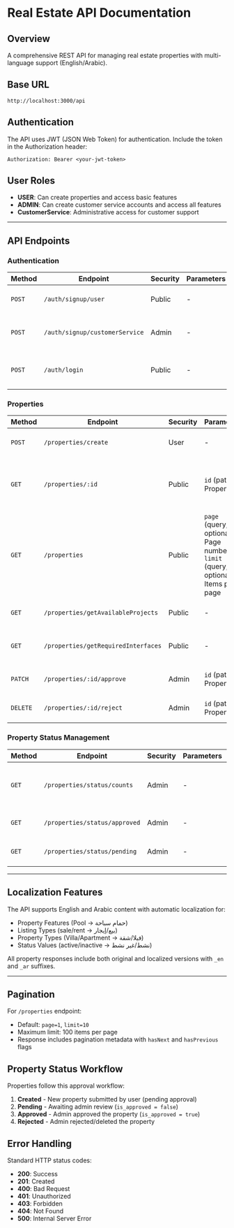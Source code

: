 # Real Estate API Documentation

## Overview
A comprehensive REST API for managing real estate properties with multi-language support (English/Arabic).

## Base URL
```
http://localhost:3000/api
```

## Authentication
The API uses JWT (JSON Web Token) for authentication. Include the token in the Authorization header:
```
Authorization: Bearer <your-jwt-token>
```

## User Roles
- **USER**: Can create properties and access basic features
- **ADMIN**: Can create customer service accounts and access all features
- **CustomerService**: Administrative access for customer support

---

## API Endpoints

### Authentication

| Method | Endpoint | Security | Parameters | Description |
|--------|----------|----------|------------|-------------|
| `POST` | `/auth/signup/user` | Public | - | Register a new user account |
| `POST` | `/auth/signup/customerService` | Admin | - | Create a customer service account |
| `POST` | `/auth/login` | Public | - | Authenticate user and receive JWT token |

### Properties

| Method | Endpoint | Security | Parameters | Description |
|--------|----------|----------|------------|-------------|
| `POST` | `/properties/create` | User | - | Create a new property listing |
| `GET` | `/properties/:id` | Public | `id` (path) - Property ID | Retrieve a specific property with localized information |
| `GET` | `/properties` | Public | `page` (query, optional) - Page number<br>`limit` (query, optional) - Items per page | Get paginated list of properties |
| `GET` | `/properties/getAvailableProjects` | Public | - | Retrieve list of available projects |
| `GET` | `/properties/getRequiredInterfaces` | Public | - | Retrieve required property interfaces |
| `PATCH` | `/properties/:id/approve` | Admin | `id` (path) - Property ID | Approve a property listing |
| `DELETE` | `/properties/:id/reject` | Admin | `id` (path) - Property ID | Reject/delete a property listing |

### Property Status Management

| Method | Endpoint | Security | Parameters | Description |
|--------|----------|----------|------------|-------------|
| `GET` | `/properties/status/counts` | Admin | - | Get count statistics (approved, pending, total) |
| `GET` | `/properties/status/approved` | Admin | - | Retrieve all approved properties |
| `GET` | `/properties/status/pending` | Admin | - | Retrieve all pending properties |

---

## Localization Features

The API supports English and Arabic content with automatic localization for:
- Property Features (Pool → حمام سباحة)
- Listing Types (sale/rent → بيع/إيجار)  
- Property Types (Villa/Apartment → فيلا/شقة)
- Status Values (active/inactive → نشط/غير نشط)

All property responses include both original and localized versions with `_en` and `_ar` suffixes.

---

## Pagination

For `/properties` endpoint:
- Default: `page=1`, `limit=10`
- Maximum limit: 100 items per page
- Response includes pagination metadata with `hasNext` and `hasPrevious` flags

## Property Status Workflow

Properties follow this approval workflow:
1. **Created** - New property submitted by user (pending approval)
2. **Pending** - Awaiting admin review (`is_approved = false`)
3. **Approved** - Admin approved the property (`is_approved = true`)
4. **Rejected** - Admin rejected/deleted the property

## Error Handling

Standard HTTP status codes:
- **200**: Success
- **201**: Created  
- **400**: Bad Request
- **401**: Unauthorized
- **403**: Forbidden
- **404**: Not Found
- **500**: Internal Server Error